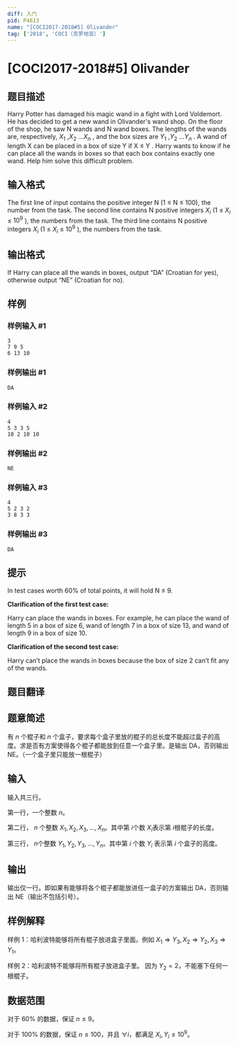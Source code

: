 ```yaml
---
diff: 入门
pid: P4613
name: "[COCI2017-2018#5] Olivander"
tag: ['2018', 'COCI（克罗地亚）']
---
```

# [COCI2017-2018#5] Olivander
## 题目描述

Harry Potter has damaged his magic wand in a fight with Lord Voldemort. He has decided to
get a new wand in Olivander's wand shop. On the floor of the shop, he saw ​N wands and ​N
wand boxes. The lengths of the wands are, respectively, $X_1$
,$X_2$
...​$X_n$
, and the box sizes are
$Y_1$
,​$Y_2$
...$Y_n$
. A wand of length ​X can be placed in a box of size ​Y if ​X ≤ ​Y
. Harry wants to know
if he can place all the wands in boxes so that each box contains exactly one wand.
Help him solve this difficult problem.
## 输入格式

The first line of input contains the positive integer ​N
(1 ≤ ​N
≤ 100), the number from the task.
The second line contains ​N
positive integers ​$X_i$
(1 ≤ ​$X_i$
≤ $10^9$​ ), the numbers from the task.
The third line contains ​N
positive integers ​$X_i$
(1 ≤ $X_i$
≤ $10^9$​​ ), the numbers from the task.
## 输出格式

If Harry can place all the wands in boxes, output “DA” (Croatian for yes), otherwise output
“NE” (Croatian for no).
## 样例

### 样例输入 #1
```
3
7 9 5
6 13 10
```
### 样例输出 #1
```
DA
```
### 样例输入 #2
```
4
5 3 3 5
10 2 10 10
```
### 样例输出 #2
```
NE
```
### 样例输入 #3
```
4
5 2 3 2
3 8 3 3
```
### 样例输出 #3
```
DA
```
## 提示

In test cases worth 60% of total points, it will hold ​N
≤ 9.

**Clarification of the first test case:**

Harry can place the wands in boxes. For example, he can place the wand of length 5 in a box of size
6, wand of length 7 in a box of size 13, and wand of length 9 in a box of size 10.

**Clarification of the second test case:**

Harry can’t place the wands in boxes because the box of size 2 can’t fit any of the wands.
## 题目翻译

## 题意简述
有 $n$ 个棍子和 $n$ 个盒子，要求每个盒子里放的棍子的总长度不能超过盒子的高度。求是否有方案使得各个棍子都能放到任意一个盒子里。是输出 DA，否则输出 NE。（一个盒子里只能放一根棍子）
## 输入
输入共三行。

第一行，一个整数 $n$。

第二行， $n$ 个整数 $X_1,X_2,X_3,\dots,X_n$。其中第 $i$个数 $X_i$表示第 $i$根棍子的长度。

第三行， $n$个整数 $Y_1,Y_2,Y_3,\dots,Y_n$。其中第 $i$ 个数 $Y_i$ 表示第 $i$ 个盒子的高度。
## 输出
输出仅一行。即如果有能够将各个棍子都能放进任一盒子的方案输出 DA，否则输出 NE（输出不包括引号）。

## 样例解释
样例 $1$：哈利波特能够将所有棍子放进盒子里面。例如 $X_1\Rightarrow Y_3,X_2\Rightarrow Y_2,X_3\Rightarrow Y_1$。

样例 $2$：哈利波特不能够将所有棍子放进盒子里。
因为 $Y_2=2$，不能塞下任何一根棍子。

## 数据范围
对于 $60\%$ 的数据，保证 $n\leqslant9$。

对于 $100\%$ 的数据，保证 $n\leqslant100$，并且  $\forall i$，都满足 $X_i,Y_i\leqslant10^9$。

